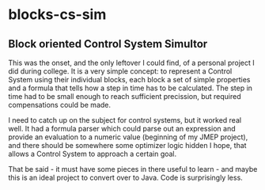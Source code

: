 # blocks-cs-sim
## Block oriented Control System Simultor

This was the onset, and the only leftover I could find, of a personal project I did during college. It is a very simple concept: to
represent a Control System using their individual blocks, each block a set of simple properties and a formula that tells how a step
in time has to be calculated. The step in time had to be small enough to reach sufficient precission, but required compensations could
be made.

I need to catch up on the subject for control systems, but it worked real well. It had a formula parser which could parse out an
expression and provide an evaluation to a numeric value (beginning of my JMEP project), and there should be somewhere some optimizer
logic hidden I hope, that allows a Control System to approach a certain goal.

That be said - it must have some pieces in there useful to learn - and maybe this is an ideal project to convert over to Java. Code is
surprisingly less.

